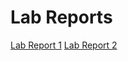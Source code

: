 # Lab Reports
[Lab Report 1](https://amtjitro.github.io/cse15l-lab-reports/lab-report-1-week-2.html)
[Lab Report 2](https://amtjitro.github.io/cse15l-lab-reports/lab-report-2-week-4.html)